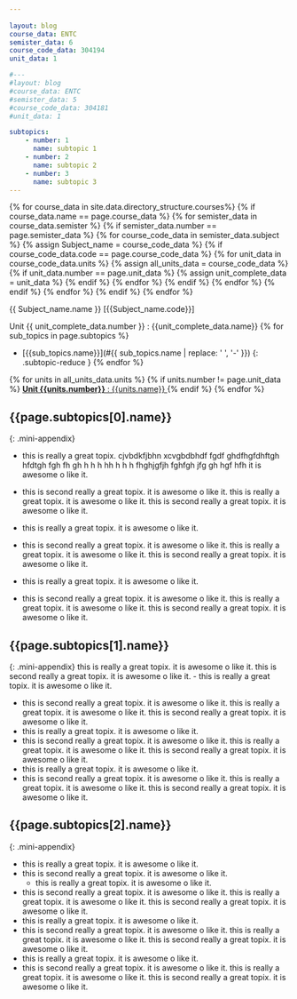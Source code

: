 ```yaml
---
 
layout: blog
course_data: ENTC
semister_data: 6
course_code_data: 304194
unit_data: 1

#--- 
#layout: blog
#course_data: ENTC
#semister_data: 5
#course_code_data: 304181
#unit_data: 1

subtopics:
    - number: 1
      name: subtopic 1
    - number: 2
      name: subtopic 2
    - number: 3
      name: subtopic 3
---
```




{% for course_data in site.data.directory_structure.courses%}
    {% if course_data.name == page.course_data %} 
        {% for semister_data in course_data.semister %}
            {% if semister_data.number == page.semister_data %}
                {% for course_code_data in semister_data.subject %}
                    {% assign Subject_name = course_code_data %}
                    {% if course_code_data.code == page.course_code_data %}
                        {% for unit_data in course_code_data.units %}
                            {% assign all_units_data = course_code_data %}
                            {% if unit_data.number == page.unit_data %}
                                {% assign unit_complete_data = unit_data %}
                            {% endif %}
                        {% endfor %}
                    {% endif %}
                {% endfor %}
            {% endif %}
        {% endfor %}
    {% endif %}
{% endfor %}

<span class="sub-name"> {{ Subject_name.name }} [{{Subject_name.code}}] </span>

<span class="unit-name">Unit {{ unit_complete_data.number }} : {{unit_complete_data.name}} </span>
{% for sub_topics in page.subtopics %}
- [{{sub_topics.name}}](#{{ sub_topics.name | replace: ' ', '-' }})
{: .subtopic-reduce }
{% endfor %}

{% for units in all_units_data.units %}
{% if units.number != page.unit_data %}
<a href="{{site.url}}{{ site.baseurl }}{{site.parent_blog_dir}}/{{page.course_data}}/{{page.semister_data}}/{{page.course_code_data}}/{{page.unit_data}}/ " markdown="1" > **Unit {{units.number}}** : {{units.name}} </a>
{% endif %}
{% endfor %}

## {{page.subtopics[0].name}}
{: .mini-appendix}

- this is really a great topix. cjvbdkfjbhn xcvgbdbhdf fgdf ghdfhgfdhftgh hfdtgh fgh fh gh h h h hh h h h fhghjgfjh  fghfgh jfg gh hgf hfh 
it is awesome o like it.

- this is second really a great topix.
it is awesome o like it.
this is really a great topix.
it is awesome o like it.
this is second really a great topix.
it is awesome o like it.
- this is really a great topix.
it is awesome o like it.
- this is second really a great topix.
it is awesome o like it.
this is really a great topix.
it is awesome o like it.
this is second really a great topix.
it is awesome o like it.
- this is really a great topix.
it is awesome o like it.
- this is second really a great topix.
it is awesome o like it.
this is really a great topix.
it is awesome o like it.
this is second really a great topix.
it is awesome o like it.

## {{page.subtopics[1].name}}
{: .mini-appendix}
this is really a great topix.
it is awesome o like it.
this is second really a great topix.
it is awesome o like it.
    - this is really a great topix.
it is awesome o like it.
- this is second really a great topix.
it is awesome o like it.
this is really a great topix.
it is awesome o like it.
this is second really a great topix.
it is awesome o like it.
- this is really a great topix.
it is awesome o like it.
- this is second really a great topix.
it is awesome o like it.
this is really a great topix.
it is awesome o like it.
this is second really a great topix.
it is awesome o like it.
- this is really a great topix.
it is awesome o like it.
- this is second really a great topix.
it is awesome o like it.
this is really a great topix.
it is awesome o like it.
this is second really a great topix.
it is awesome o like it.

## {{page.subtopics[2].name}}
{: .mini-appendix}
- this is really a great topix.
it is awesome o like it.
- this is second really a great topix.
it is awesome o like it.
    - this is really a great topix.
it is awesome o like it.
- this is second really a great topix.
it is awesome o like it.
this is really a great topix.
it is awesome o like it.
this is second really a great topix.
it is awesome o like it.
- this is really a great topix.
it is awesome o like it.
- this is second really a great topix.
it is awesome o like it.
this is really a great topix.
it is awesome o like it.
this is second really a great topix.
it is awesome o like it.
- this is really a great topix.
it is awesome o like it.
- this is second really a great topix.
it is awesome o like it.
this is really a great topix.
it is awesome o like it.
this is second really a great topix.
it is awesome o like it.